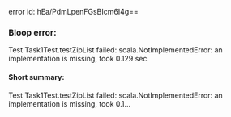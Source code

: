 error id: hEa/PdmLpenFGsBIcm6I4g==
### Bloop error:

Test Task1Test.testZipList failed: scala.NotImplementedError: an implementation is missing, took 0.129 sec
#### Short summary: 

Test Task1Test.testZipList failed: scala.NotImplementedError: an implementation is missing, took 0.1...